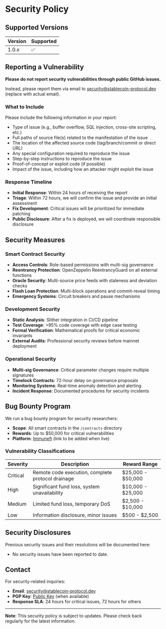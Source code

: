 # Security Policy

## Supported Versions

| Version | Supported          |
| ------- | ------------------ |
| 1.0.x   | :white_check_mark: |

## Reporting a Vulnerability

**Please do not report security vulnerabilities through public GitHub issues.**

Instead, please report them via email to security@stablecoin-protocol.dev (replace with actual email).

### What to Include

Please include the following information in your report:

- Type of issue (e.g., buffer overflow, SQL injection, cross-site scripting, etc.)
- Full paths of source file(s) related to the manifestation of the issue
- The location of the affected source code (tag/branch/commit or direct URL)
- Any special configuration required to reproduce the issue
- Step-by-step instructions to reproduce the issue
- Proof-of-concept or exploit code (if possible)
- Impact of the issue, including how an attacker might exploit the issue

### Response Timeline

- **Initial Response**: Within 24 hours of receiving the report
- **Triage**: Within 72 hours, we will confirm the issue and provide an initial assessment
- **Fix Development**: Critical issues will be prioritized for immediate patching
- **Public Disclosure**: After a fix is deployed, we will coordinate responsible disclosure

## Security Measures

### Smart Contract Security

- **Access Controls**: Role-based permissions with multi-sig governance
- **Reentrancy Protection**: OpenZeppelin ReentrancyGuard on all external functions
- **Oracle Security**: Multi-source price feeds with staleness and deviation checks
- **Flash Loan Protection**: Multi-block operations and commit-reveal timing
- **Emergency Systems**: Circuit breakers and pause mechanisms

### Development Security

- **Static Analysis**: Slither integration in CI/CD pipeline
- **Test Coverage**: >95% code coverage with edge case testing
- **Formal Verification**: Mathematical proofs for critical economic invariants
- **External Audits**: Professional security reviews before mainnet deployment

### Operational Security

- **Multi-sig Governance**: Critical parameter changes require multiple signatures
- **Timelock Contracts**: 72-hour delay on governance proposals
- **Monitoring Systems**: Real-time anomaly detection and alerting
- **Incident Response**: Documented procedures for security incidents

## Bug Bounty Program

We run a bug bounty program for security researchers:

- **Scope**: All smart contracts in the `/contracts` directory
- **Rewards**: Up to $50,000 for critical vulnerabilities
- **Platform**: [Immunefi](https://immunefi.com) (link to be added when live)

### Vulnerability Classifications

| Severity | Description | Reward Range |
|----------|-------------|--------------|
| Critical | Remote code execution, complete protocol drainage | $25,000 - $50,000 |
| High | Significant fund loss, system unavailability | $10,000 - $25,000 |
| Medium | Limited fund loss, temporary DoS | $2,500 - $10,000 |
| Low | Information disclosure, minor issues | $500 - $2,500 |

## Security Disclosures

Previous security issues and their resolutions will be documented here:

- No security issues have been reported to date.

## Contact

For security-related inquiries:

- **Email**: security@stablecoin-protocol.dev
- **PGP Key**: [Public Key](link-to-pgp-key) (when available)
- **Response SLA**: 24 hours for critical issues, 72 hours for others

---

**Note**: This security policy is subject to updates. Please check back regularly for the latest information.